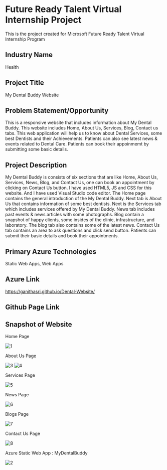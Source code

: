# Future Ready Talent Virtual Internship Project
This is the project created for Microsoft Future Ready Talent Virtual Internship Program

## Industry Name
Health

## Project Title
My Dental Buddy Website

## Problem Statement/Opportunity
This is a responsive website that includes information about My Dental Buddy. This website includes Home, About Us, Services, Blog, Contact us tabs. This web application will help us to know about Dental Services, some best Dentists and their Achievements. Patients can also see latest news & events related to Dental Care. Patients can book their appoinmemt by submitting some basic details.

## Project Description
My Demtal Buddy is consists of six sections that are like Home, About Us, Services, News, Blog, and Contact Us, one can book an appointment by clicking on Contact Us button. I have used HTML5, JS and CSS for this website. And I have used Visual Studio code editor. The Home page contains the general introduction of the My Dental Buddy. Next tab is About Us that contains information of some best dentists. Next is the Services tab which includes services offered by My Dental Buddy. News tab includes past events & news articles with some photographs. Blog contain a snapshot of happy clients, some insides of the clinic, infrastructure, and laboratory. The blog tab also contains some of the latest news. Contact Us tab contains an area to ask questions and click send button. Patients can submit their basic details and book their appointments.

## Primary Azure Technologies
Static Web Apps, Web Apps

## Azure Link
 https://ganithasri.github.io/Dental-Website/

## Github Page Link


## Snapshot of Website
Home Page

![1](https://user-images.githubusercontent.com/64415837/183249872-3a599c60-d359-4aec-8d62-9309b0d695d3.png)

About Us Page

![3](https://user-images.githubusercontent.com/64415837/183249982-867ef831-047c-48ce-965d-2f2d85bbb652.png)
![4](https://user-images.githubusercontent.com/64415837/183250021-851301b6-e72f-4ce8-89ff-67a6e15a37e1.png)

Services Page

![5](https://user-images.githubusercontent.com/64415837/183250068-8d436793-497e-447b-8fa0-677ba0ebfcc8.png)

News Page

![6](https://user-images.githubusercontent.com/64415837/183250081-497cb425-3465-4e25-be11-f993761f58ee.png)

Blogs Page

![7](https://user-images.githubusercontent.com/64415837/183250111-bac0da81-bd5b-4edf-9f3c-4a6110353289.png)

Contact Us Page

![8](https://user-images.githubusercontent.com/64415837/183250135-d7511843-d873-4c68-bfd8-982866e767ed.png)

Azure Static Web App : MyDentalBuddy

![2](https://user-images.githubusercontent.com/64415837/183250154-5c38f100-6012-40c2-970e-b15856e911ee.png)


